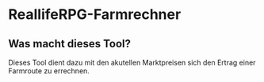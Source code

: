 # ReallifeRPG-Farmrechner

## Was macht dieses Tool?

Dieses Tool dient dazu mit den akutellen Marktpreisen sich den Ertrag einer Farmroute zu errechnen.

